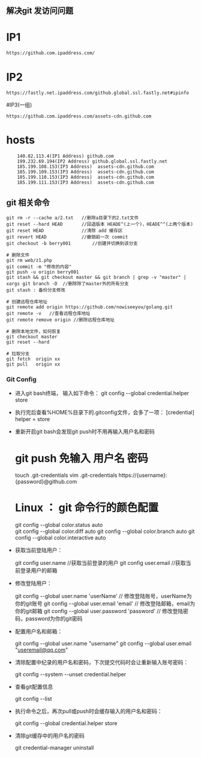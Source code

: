 ## 解决git 发访问问题 ##

# IP1
	
	https://github.com.ipaddress.com/	

# IP2

	https://fastly.net.ipaddress.com/github.global.ssl.fastly.net#ipinfo 

#IP3(一组)
		
	https://github.com.ipaddress.com/assets-cdn.github.com 

# hosts
		140.82.113.4(IP1 Address) github.com 
		199.232.69.194(IP2 Address) github.global.ssl.fastly.net
		185.199.108.153(IP3 Address)  assets-cdn.github.com
		185.199.109.153(IP3 Address)  assets-cdn.github.com
		185.199.110.153(IP3 Address)  assets-cdn.github.com
		185.199.111.153(IP3 Address)  assets-cdn.github.com
	

## git 相关命令 ##
	
    git rm -r --cache a/2.txt	//删除a目录下的2.txt文件
	git reset --hard HEAD		//回退版本 HEADE^(上一个)，HEADE^^(上两个版本)
	git reset HEAD				//清除 add 缓存区
	git revert HEAD				//撤销前一次 commit
	git checkout -b berry001		//创建并切换到该分支

	# 删除文件
	git rm web/z1.php 			
	git commit -m "修改的内容"
	git push -u origin berry001
	git stash && git checkout master && git branch | grep -v "master" | xargs git branch -D  //删除除了master外的所有分支
	git stash : 备份分支修改
	
	# 创建远程仓库地址
	git remote add origin https://github.com/nowiseeyou/golang.git	
	git remote -v	//查看远程仓库地址
	git remote remove origin //删除远程仓库地址

	# 删除本地文件，如何恢复
	git checkout master
	git reset --hard

	# 拉取分支
	git fetch  origin xx
	git pull   origin xx

### Git Config ###

- 进入git bash终端， 输入如下命令：
	git config --global credential.helper store


- 执行完后查看%HOME%目录下的.gitconfig文件，会多了一项：
	[credential] helper = store



- 重新开启git bash会发现git push时不用再输入用户名和密码


	
	# git push 免输入 用户名 密码
	touch .git-credentials
	vim .git-credentials
			https://{username}:{password}@github.com

	# Linux ： git 命令行的颜色配置
	git config --global color.status auto	
	git config --global color.diff auto
	git config --global color.branch auto
	git config --global color.interactive auto


- 获取当前登陆用户：

	git config user.name   //获取当前登录的用户
	git config user.email  //获取当前登录用户的邮箱


- 修改登陆用户：

	git config --global user.name 'userName'    // 修改登陆账号，userName为你的git账号
	git config --global user.email 'email'      // 修改登陆邮箱，email为你的git邮箱
	git config --global user.password 'password'  // 修改登陆密码，password为你的git密码



- 配置用户名和邮箱：

	git config --global user.name "username"
	git config --global user.email "useremail@qq.com"



- 清除配置中纪录的用户名和密码，下次提交代码时会让重新输入账号密码：

	git config --system --unset credential.helper


- 查看git配置信息

	git config --list



- 执行命令之后，再次pull或push时会缓存输入的用户名和密码：

	git config --global credential.helper store




- 清除git缓存中的用户名的密码

	git credential-manager uninstall